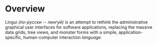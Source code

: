 # Overview

Lingui _(по-русски -- лингуй)_ is an attempt to rethink the administrative graphical user interfaces
for software applications, replacing the massive data grids, tree views, and monster forms with a
simple, application-specific, human-computer interaction _language._
